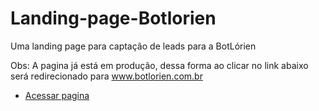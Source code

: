 # Landing-page-Botlorien
 Uma landing page para captação de leads para a BotLórien

 Obs: A pagina já está em produção, dessa forma ao clicar no link abaixo será redirecionado para www.botlorien.com.br
 
* [Acessar pagina](https://www.botlorien.com.br/)

